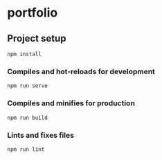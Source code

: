 # portfolio 

## Project setup
```
npm install
```
  
### Compiles and hot-reloads for development
```
npm run serve
```
    
### Compiles and minifies for production
```
npm run build
```
      
### Lints and fixes files
```
npm run lint
```


